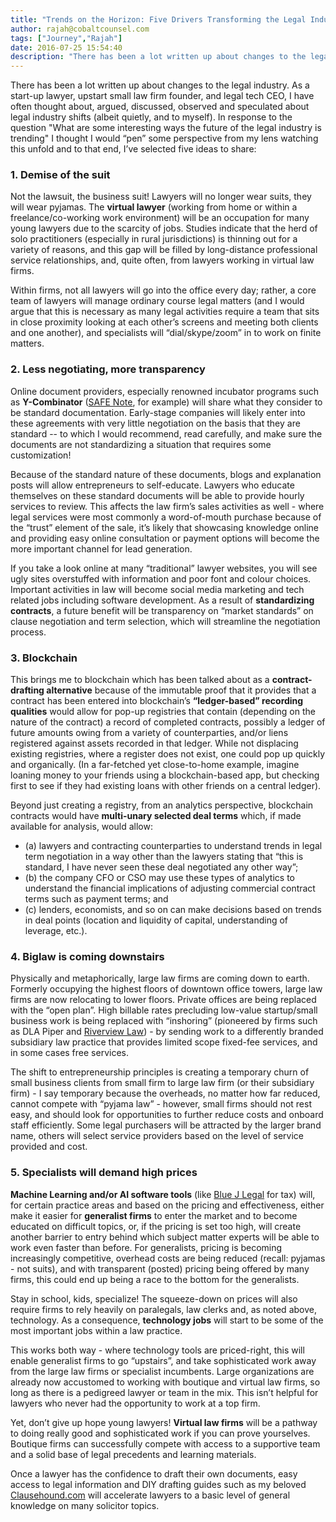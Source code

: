 ```yaml
---
title: "Trends on the Horizon: Five Drivers Transforming the Legal Industry"
author: rajah@cobaltcounsel.com
tags: ["Journey","Rajah"]
date: 2016-07-25 15:54:40
description: "There has been a lot written up about changes to the legal industry. As a start-up lawyer, upstart small law firm founder, and legal tech CEO, I have often thought about, argued, discussed, observed and speculated about legal industry shifts (albeit quietly, and to myself)."
---
```




There has been a lot written up about changes to the legal industry. As a start-up lawyer, upstart small law firm founder, and legal tech CEO, I have often thought about, argued, discussed, observed and speculated about legal industry shifts (albeit quietly, and to myself). In response to the question "What are some interesting ways the future of the legal industry is trending" I thought I would “pen” some perspective from my lens watching this unfold and to that end, I’ve selected five ideas to share:

### 1. Demise of the suit
Not the lawsuit, the business suit! Lawyers will no longer wear suits, they will wear pyjamas. The **virtual lawyer** (working from home or within a freelance/co-working work environment) will be an occupation for many young lawyers due to the scarcity of jobs. Studies indicate that the herd of solo practitioners (especially in rural jurisdictions) is thinning out for a variety of reasons, and this gap will be filled by long-distance professional service relationships, and, quite often, from lawyers working in virtual law firms. 

Within firms, not all lawyers will go into the office every day; rather, a core team of lawyers will manage ordinary course legal matters (and I would argue that this is necessary as many legal activities require a team that sits in close proximity looking at each other’s screens and meeting both clients and one another), and specialists will “dial/skype/zoom” in to work on finite matters.

### 2. Less negotiating, more transparency
Online document providers, especially renowned incubator programs such as **Y-Combinator**
([SAFE Note](https://www.ycombinator.com/documents/#safe), for example) will share what they consider to be standard documentation. Early-stage companies will likely enter into these agreements with very little negotiation on the basis that they are standard -- to which I would recommend, read carefully, and make sure the documents are not standardizing a situation that requires some customization! 

Because of the standard nature of these documents, blogs and explanation posts will allow entrepreneurs to self-educate. Lawyers who educate themselves on these standard documents will be able to provide hourly services to review. This affects the law firm’s sales activities as well - where legal services were most commonly a word-of-mouth purchase because of the “trust” element of the sale, it’s likely that showcasing knowledge online and providing easy online consultation or payment options will become the more important channel for lead generation. 

If you take a look online at many “traditional” lawyer websites, you will see ugly sites overstuffed with information and poor font and colour choices. Important activities in law will become social media marketing and tech related jobs including software development. As a result of **standardizing contracts**, a future benefit will be transparency on “market standards” on clause negotiation and term selection, which will streamline the negotiation process.

### 3. Blockchain
This brings me to blockchain which has been talked about as a **contract-drafting alternative** because of the immutable proof that it provides that a contract has been entered into blockchain’s **“ledger-based” recording qualities** would allow for pop-up registries that contain (depending on the nature of the contract) a record of completed contracts, possibly a ledger of future amounts owing from a variety of counterparties, and/or liens registered against assets recorded in that ledger. While not displacing existing registries, where a register does not exist, one could pop up quickly and organically. (In a far-fetched yet close-to-home example, imagine loaning money to your friends using a blockchain-based app, but checking first to see if they had existing loans with other friends on a central ledger).

Beyond just creating a registry, from an analytics perspective, blockchain contracts would have **multi-unary selected deal terms** which, if made available for analysis, would allow: 

- (a) lawyers and contracting counterparties to understand trends in legal term negotiation in a way other than the lawyers stating that “this is standard, I have never seen these deal negotiated any other way”; 
- (b) the company CFO or CSO may use these types of analytics to understand the financial implications of adjusting commercial contract terms such as payment terms; and 
- (c) lenders, economists, and so on can make decisions based on trends in deal points (location and liquidity of capital, understanding of leverage, etc.).

 

 

### 4. Biglaw is coming downstairs
Physically and metaphorically, large law firms are coming down to earth. Formerly occupying the highest floors of downtown office towers, large law firms are now relocating to lower floors. Private offices are being replaced with the “open plan”. High billable rates precluding low-value startup/small business work is being replaced with “inshoring” (pioneered by firms such as DLA Piper and [Riverview Law](http://www.riverviewlaw.com)) - by sending work to a differently branded subsidiary law practice that provides limited scope fixed-fee services, and in some cases free services. 

The shift to entrepreneurship principles is creating a temporary churn of small business clients from small firm to large law firm (or their subsidiary firm) - I say temporary because the overheads, no matter how far reduced, cannot compete with “pyjama law” - however, small firms should not rest easy, and should look for opportunities to further reduce costs and onboard staff efficiently. Some legal purchasers will be attracted by the larger brand name, others will select service providers based on the level of service provided and cost.

### 5. Specialists will demand high prices
**Machine Learning and/or AI software tools** (like [Blue J Legal](http://www.bluejlegal.com) for tax) will, for certain practice areas and based on the pricing and effectiveness, either make it easier for **generalist firms** to enter the market and to become educated on difficult topics, or, if the pricing is set too high, will create another barrier to entry behind which subject matter experts will be able to work even faster than before. For generalists, pricing is becoming increasingly competitive, overhead costs are being reduced (recall: pyjamas - not suits), and with transparent (posted) pricing being offered by many firms, this could end up being a race to the bottom for the generalists. 

Stay in school, kids, specialize! The squeeze-down on prices will also require firms to rely heavily on paralegals, law clerks and, as noted above, technology. As a consequence, **technology jobs** will start to be some of the most important jobs within a law practice.

This works both way - where technology tools are priced-right, this will enable generalist firms to go “upstairs”, and take sophisticated work away from the large law firms or specialist incumbents. Large organizations are already now accustomed to working with boutique and virtual law firms, so long as there is a pedigreed lawyer or team in the mix. This isn’t helpful for lawyers who never had the opportunity to work at a top firm. 

Yet, don’t give up hope young lawyers! **Virtual law firms** will be a pathway to doing really good and sophisticated work if you can prove yourselves. Boutique firms can successfully compete with access to a supportive team and a solid base of legal precedents and learning materials. 

Once a lawyer has the confidence to draft their own documents, easy access to legal information and DIY drafting guides such as my beloved [Clausehound.com](http://clausehound.com) will accelerate lawyers to a basic level of general knowledge on many solicitor topics.

